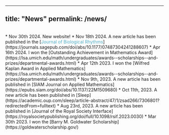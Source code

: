 ---
title: "News"
permalink: /news/
------
<br>
* Nov 30th 2024. New website!
* Nov 18th 2024. A new article has been published in the [<font color="#52ADC8">Journal of Biological Rhythms</font>](https://journals.sagepub.com/doi/abs/10.1177/07487304241288607)
* Apr 16th 2024. I won the [Outstanding Achievement in Mathematics Award](https://lsa.umich.edu/math/undergraduates/awards--scholarships--and-prizes/departmental-awards.html)
* Apr 12th 2023. I won the [Wilfred Kaplan Award in Applied Mathematics](https://lsa.umich.edu/math/undergraduates/awards--scholarships--and-prizes/departmental-awards.html)
* Nov 9th, 2023. A new article has been published in [SIAM Journal on Applied Mathematics](https://epubs.siam.org/doi/abs/10.1137/22M1509680)
* Oct 11th, 2023. A new article has been published in [Sleep](https://academic.oup.com/sleep/article-abstract/47/1/zsad266/7306801?redirectedFrom=fulltext)
* Aug 23rd, 2023. A new article has been published in [Journal of the Royal Society Interface](https://royalsocietypublishing.org/doi/full/10.1098/rsif.2023.0030)
* Mar 30th 2023. I won the [Barry M. Goldwater Scholarship](https://goldwaterscholarship.gov/)